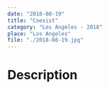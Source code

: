 ```yaml
---
date: "2018-08-19"
title: "Coexist"
category: "Los Angeles - 2018"
place: "Los Angeles"
file: "./2018-08-19.jpg"
---
```

# Description
